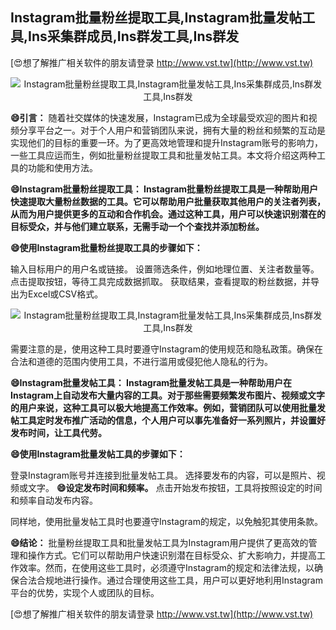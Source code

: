 ## **Instagram批量粉丝提取工具,Instagram批量发帖工具,Ins采集群成员,Ins群发工具,Ins群发**

[😍想了解推广相关软件的朋友请登录 http://www.vst.tw](http://www.vst.tw)

 <center><img src="https://vst.tw/MP4/tuiguang/png/7.png" alt="Instagram批量粉丝提取工具,Instagram批量发帖工具,Ins采集群成员,Ins群发工具,Ins群发"></center>

**😄引言：**
随着社交媒体的快速发展，Instagram已成为全球最受欢迎的图片和视频分享平台之一。对于个人用户和营销团队来说，拥有大量的粉丝和频繁的互动是实现他们的目标的重要一环。为了更高效地管理和提升Instagram账号的影响力，一些工具应运而生，例如批量粉丝提取工具和批量发帖工具。本文将介绍这两种工具的功能和使用方法。

**😄Instagram批量粉丝提取工具： Instagram批量粉丝提取工具是一种帮助用户快速提取大量粉丝数据的工具。它可以帮助用户批量获取其他用户的关注者列表，从而为用户提供更多的互动和合作机会。通过这种工具，用户可以快速识别潜在的目标受众，并与他们建立联系，无需手动一个个查找并添加粉丝。**

**😄使用Instagram批量粉丝提取工具的步骤如下：**

输入目标用户的用户名或链接。
设置筛选条件，例如地理位置、关注者数量等。
点击提取按钮，等待工具完成数据抓取。
获取结果，查看提取的粉丝数据，并导出为Excel或CSV格式。

 <center><img src="https://vst.tw/MP4/tuiguang/png/5.png" alt="Instagram批量粉丝提取工具,Instagram批量发帖工具,Ins采集群成员,Ins群发工具,Ins群发"></center>

需要注意的是，使用这种工具时要遵守Instagram的使用规范和隐私政策。确保在合法和道德的范围内使用工具，不进行滥用或侵犯他人隐私的行为。

**😄Instagram批量发帖工具： Instagram批量发帖工具是一种帮助用户在Instagram上自动发布大量内容的工具。对于那些需要频繁发布图片、视频或文字的用户来说，这种工具可以极大地提高工作效率。例如，营销团队可以使用批量发帖工具定时发布推广活动的信息，个人用户可以事先准备好一系列照片，并设置好发布时间，让工具代劳。**

**😄使用Instagram批量发帖工具的步骤如下：**

登录Instagram账号并连接到批量发帖工具。
选择要发布的内容，可以是照片、视频或文字。
**😄设定发布时间和频率。**
点击开始发布按钮，工具将按照设定的时间和频率自动发布内容。

同样地，使用批量发帖工具时也要遵守Instagram的规定，以免触犯其使用条款。

**😄结论：**
批量粉丝提取工具和批量发帖工具为Instagram用户提供了更高效的管理和操作方式。它们可以帮助用户快速识别潜在目标受众、扩大影响力，并提高工作效率。然而，在使用这些工具时，必须遵守Instagram的规定和法律法规，以确保合法合规地进行操作。通过合理使用这些工具，用户可以更好地利用Instagram平台的优势，实现个人或团队的目标。

[😍想了解推广相关软件的朋友请登录 http://www.vst.tw](http://www.vst.tw)



